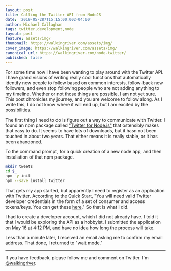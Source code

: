 ```yaml
---
layout: post
title: Calling the Twitter API from NodeJS
date: '2019-05-287T15:15:00.002-04:00'
author: Michael Callaghan
tags: twitter,development,node
layout: post
feature: assets/img/
thumbnail: https://walkingriver.com/assets/img/
cover_image: https://walkingriver.com/assets/img/
canonical_url: https://walkingriver.com/node-twitter/
published: false
---
```


For some time now I have been wanting to play around with the Twitter API. I have grand visions of writing really cool functions that automatically identify new people to follow based on common interests, follow-back new followers, and even stop following people who are not adding anything to my timeline. Whether or not those things are possible, I am not yet sure. This post chronicles my journey, and you are welcome to follow along. As I write this, I do not know where it will end up, but I am excited by the possibilities.

<!--more-->

The first thing I need to do is figure out a way to communicate with Twitter. I found an npm package called ["Twitter for Node.js"](https://www.npmjs.com/package/twitter) that ostensibly makes that easy to do. It seems to have lots of downloads, but it hasn not been touched in about two years. That either means it is really stable, or it has been abandoned.

To the command prompt, for a quick creation of a new node app, and then installation of that npm package.

```bash
mkdir tweets
cd $_
npm -y init
npm --save install twitter
```

That gets my app started, but apparently I need to register as an application with Twitter. According to the Quick Start, "You will need valid Twitter developer credentials in the form of a set of consumer and access tokens/keys. You can get these [here](https://developer.twitter.com/en/apps)." So that is what I did.

I had to create a developer account, which I did not already have. I told it that I would be exploring the API as a hobbyist. I submitted the application on May 16 at 4:12 PM, and have no idea how long the process will take.

Less than a minute later, I received an email asking me to confirm my email address. That done, I returned to "wait mode."



----

If you have feedback, please follow me and comment on Twitter. I'm [@walkingriver](https://twitter.com/walkingriver).
